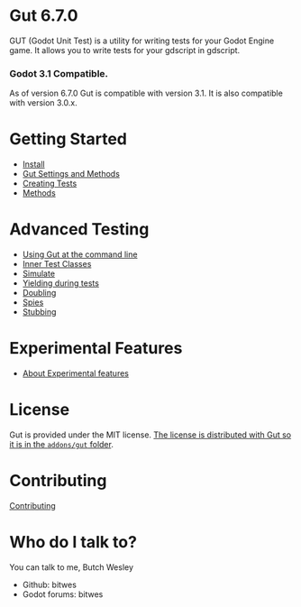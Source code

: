 # Gut 6.7.0
GUT (Godot Unit Test) is a utility for writing tests for your Godot Engine game.  It allows you to write tests for your gdscript in gdscript.

### Godot 3.1 Compatible.
As of version 6.7.0 Gut is compatible with version 3.1.  It is also compatible with version 3.0.x.

# Getting Started
* [Install](Install)
* [Gut Settings and Methods](Gut-Settings-And-Methods)
* [Creating Tests](Creating-Tests)
* [Methods](Methods)

# Advanced Testing
* [Using Gut at the command line](Command-Line)
* [Inner Test Classes](Inner-Test-Classes)
* [Simulate](Simulate)
* [Yielding during tests](Yielding)
* [Doubling](Doubles)
* [Spies](Spies)
* [Stubbing](Stubbing)

# Experimental Features
* [About Experimental features](About-Experimental)

# License
Gut is provided under the MIT license.  [The license is distributed with Gut so it is in the `addons/gut` folder](https://github.com/bitwes/Gut/blob/master/addons/gut/LICENSE.md).

# Contributing
[Contributing](Contributing)

# Who do I talk to?
You can talk to me, Butch Wesley

* Github:  bitwes
* Godot forums:  bitwes
